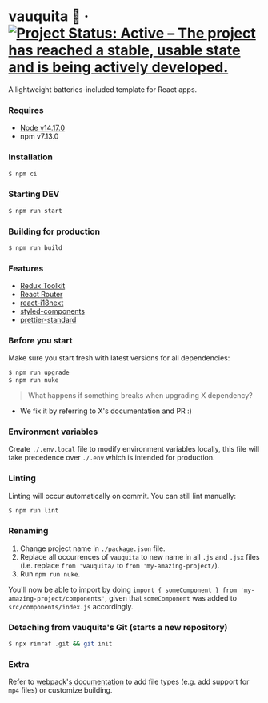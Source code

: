 # vauquita 🐄 &middot; [![Project Status: Active – The project has reached a stable, usable state and is being actively developed.](https://www.repostatus.org/badges/latest/active.svg)](https://www.repostatus.org/#active)

A lightweight batteries-included template for React apps.

### Requires

- [Node v14.17.0](https://nodejs.org/)
- npm v7.13.0

### Installation

```sh
$ npm ci
```

### Starting DEV

```sh
$ npm run start
```

### Building for production

```sh
$ npm run build
```

### Features

- [Redux Toolkit](https://redux-toolkit.js.org/)
- [React Router](https://reactrouter.com/)
- [react-i18next](https://react.i18next.com/)
- [styled-components](https://styled-components.com/)
- [prettier-standard](https://github.com/sheerun/prettier-standard#readme)

### Before you start

Make sure you start fresh with latest versions for all dependencies:

```sh
$ npm run upgrade
$ npm run nuke
```

> What happens if something breaks when upgrading X dependency?

- We fix it by referring to X's documentation and PR :)

### Environment variables

Create `./.env.local` file to modify environment variables locally, this file will take precedence over `./.env` which is intended for production.

### Linting

Linting will occur automatically on commit. You can still lint manually:

```sh
$ npm run lint
```

### Renaming

1. Change project name in `./package.json` file.
2. Replace all occurrences of `vauquita` to new name in all `.js` and `.jsx` files (i.e. replace `from 'vauquita/` to `from 'my-amazing-project/`).
3. Run `npm run nuke`.

You'll now be able to import by doing `import { someComponent } from 'my-amazing-project/components'`, given that `someComponent` was added to `src/components/index.js` accordingly.

### Detaching from vauquita's Git (starts a new repository)

```sh
$ npx rimraf .git && git init
```

### Extra

Refer to [webpack's documentation](https://webpack.js.org/concepts/) to add file types (e.g. add support for `mp4` files) or customize building.
